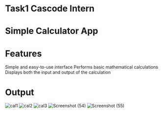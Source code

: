 # Task1 Cascode Intern 

# Simple Calculator App

# Features
Simple and easy-to-use interface
Performs basic mathematical calculations
Displays both the input and output of the calculation



# Output
![cal1](https://user-images.githubusercontent.com/113511921/232098751-0ede38d8-5bc7-4d77-a329-32b3e31ca387.png)
![cal2](https://user-images.githubusercontent.com/113511921/232098754-15ddbd43-5d57-4b67-a64f-8ab2b5f16196.png)
![cal3](https://user-images.githubusercontent.com/113511921/232098772-8a9b87e0-a47c-438d-9f4a-66d4b12194cf.png)
![Screenshot (54)](https://user-images.githubusercontent.com/113511921/232098783-98e8098f-a253-48c2-af9d-c5740612d01a.png)
![Screenshot (55)](https://user-images.githubusercontent.com/113511921/232098796-83eaac33-886c-4349-a147-6d602dab8a34.png)
